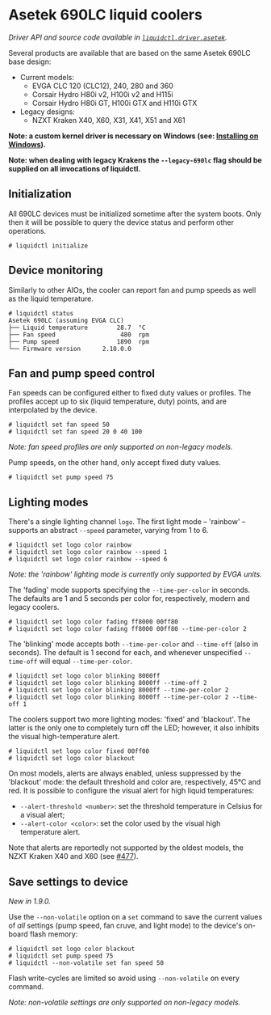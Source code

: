 # Asetek 690LC liquid coolers
_Driver API and source code available in [`liquidctl.driver.asetek`](../liquidctl/driver/asetek.py)._

Several products are available that are based on the same Asetek 690LC base design:

- Current models:
  * EVGA CLC 120 (CLC12), 240, 280 and 360
  * Corsair Hydro H80i v2, H100i v2 and H115i
  * Corsair Hydro H80i GT, H100i GTX and H110i GTX
- Legacy designs:
  * NZXT Kraken X40, X60, X31, X41, X51 and X61

**Note: a custom kernel driver is necessary on Windows (see: [Installing on Windows](../README.md#windows-system-level-dependencies)).**

**Note: when dealing with legacy Krakens the `--legacy-690lc` flag should be supplied on all invocations of liquidctl.**

## Initialization

All 690LC devices must be initialized sometime after the system boots.  Only then it will be possible to query the device status and perform other operations.

```
# liquidctl initialize
```

## Device monitoring

Similarly to other AIOs, the cooler can report fan and pump speeds as well as the liquid temperature.

```
# liquidctl status
Asetek 690LC (assuming EVGA CLC)
├── Liquid temperature        28.7  °C
├── Fan speed                  480  rpm
├── Pump speed                1890  rpm
└── Firmware version      2.10.0.0
```

## Fan and pump speed control

Fan speeds can be configured either to fixed duty values or profiles.  The profiles accept up to six (liquid temperature, duty) points, and are interpolated by the device.

```
# liquidctl set fan speed 50
# liquidctl set fan speed 20 0 40 100
```

*Note: fan speed profiles are only supported on non-legacy models.*

Pump speeds, on the other hand, only accept fixed duty values.

```
# liquidctl set pump speed 75
```

## Lighting modes

There's a single lighting channel `logo`.  The first light mode – 'rainbow' – supports an abstract `--speed` parameter, varying from 1 to 6.

```
# liquidctl set logo color rainbow
# liquidctl set logo color rainbow --speed 1
# liquidctl set logo color rainbow --speed 6
```

*Note: the 'rainbow' lighting mode is currently only supported by EVGA units.*

The 'fading' mode supports specifying the `--time-per-color` in seconds.  The defaults are 1 and 5 seconds per color for, respectively, modern and legacy coolers.

```
# liquidctl set logo color fading ff8000 00ff80
# liquidctl set logo color fading ff8000 00ff80 --time-per-color 2
```

The 'blinking' mode accepts both `--time-per-color` and `--time-off` (also in seconds).  The default is 1 second for each, and whenever unspecified `--time-off` will equal `--time-per-color`.

```
# liquidctl set logo color blinking 8000ff
# liquidctl set logo color blinking 8000ff --time-off 2
# liquidctl set logo color blinking 8000ff --time-per-color 2
# liquidctl set logo color blinking 8000ff --time-per-color 2 --time-off 1
```

The coolers support two more lighting modes: 'fixed' and 'blackout'.  The latter is the only one to completely turn off the LED; however, it also inhibits the visual high-temperature alert.

```
# liquidctl set logo color fixed 00ff00
# liquidctl set logo color blackout
```

On most models, alerts are always enabled, unless suppressed by the 'blackout' mode: the default threshold and color are, respectively, 45°C and red.
It is possible to configure the visual alert for high liquid temperatures:

- `--alert-threshold <number>`: set the threshold temperature in Celsius for a visual alert;
- `--alert-color <color>`: set the color used by the visual high temperature alert.

Note that alerts are reportedly not supported by the oldest models, the NZXT Kraken X40 and X60 (see [#477]).

[#477]: https://github.com/liquidctl/liquidctl/issues/477

## Save settings to device

_New in 1.9.0._<br>

Use the `--non-volatile` option on a `set` command to save the current values of _all_ settings (pump speed, fan cruve, and light mode) to the device's on-board flash memory:

```
# liquidctl set logo color blackout
# liquidctl set pump speed 75
# liquidctl --non-volatile set fan speed 50
```

Flash write-cycles are limited so avoid using `--non-volatile` on every command.

*Note: non-volatile settings are only supported on non-legacy models.*
